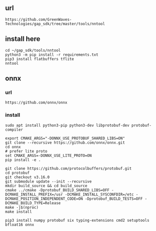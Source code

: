 ## url
    https://github.com/GreenWaves-Technologies/gap_sdk/tree/master/tools/nntool

## install here
    cd ~/gap_sdk/tools/nntool
    python3 -m pip install -r requirements.txt
    pip3 install flatbuffers tflite
    nntool

## onnx
### url
    https://github.com/onnx/onnx

### install
    sudo apt install python3-pip python3-dev libprotobuf-dev protobuf-compiler
    
    export CMAKE_ARGS="-DONNX_USE_PROTOBUF_SHARED_LIBS=ON"
    git clone --recursive https://github.com/onnx/onnx.git
    cd onnx
    # prefer lite proto
    set CMAKE_ARGS=-DONNX_USE_LITE_PROTO=ON
    pip install -e .
    
    git clone https://github.com/protocolbuffers/protobuf.git
    cd protobuf
    git checkout v3.16.0
    git submodule update --init --recursive
    mkdir build_source && cd build_source
    cmake ../cmake -Dprotobuf_BUILD_SHARED_LIBS=OFF -DCMAKE_INSTALL_PREFIX=/usr -DCMAKE_INSTALL_SYSCONFDIR=/etc -DCMAKE_POSITION_INDEPENDENT_CODE=ON -Dprotobuf_BUILD_TESTS=OFF -DCMAKE_BUILD_TYPE=Release
    make -j$(nproc)
    make install
    
    pip3 install numpy protobuf six typing-extensions cmd2 setuptools bfloat16 onnx
